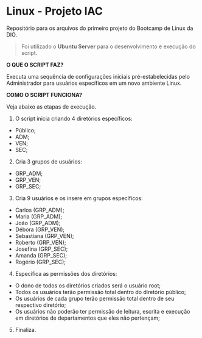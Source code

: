 # Linux - Projeto IAC
Repositório para os arquivos do primeiro projeto do Bootcamp de Linux da DIO.

>Foi utilizado o **Ubuntu Server** para o desenvolvimento e execução do script.

**O QUE O SCRIPT FAZ?**

Executa uma sequência de configurações iniciais pré-estabelecidas pelo Administrador para usuários específicos em um novo ambiente Linux.

**COMO O SCRIPT FUNCIONA?**

Veja abaixo as etapas de execução.

1. O script inicia criando 4 diretórios específicos:
- Público;
- ADM;
- VEN;
- SEC;

2. Cria 3 grupos de usuários:
- GRP_ADM;
- GRP_VEN;
- GRP_SEC;

3. Cria 9 usuários e os insere em grupos específicos:
- Carlos (GRP_ADM);
- Maria (GRP_ADM);
- João (GRP_ADM);
- Débora (GRP_VEN);
- Sebastiana (GRP_VEN);
- Roberto (GRP_VEN);
- Josefina (GRP_SEC);
- Amanda (GRP_SEC);
- Rogério (GRP_SEC);

4. Especifica as permissões dos diretórios:
- O dono de todos os diretórios criados será o usuário root;
- Todos os usuários terão permissão total dentro do diretório público;
- Os usuários de cada grupo terão permissão total dentro de seu respectivo diretório;
- Os usuários não poderão ter permissão de leitura, escrita e execução em diretórios de departamentos que eles não pertençam;

5. Finaliza.
